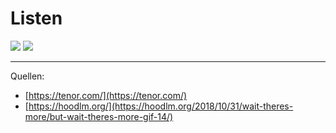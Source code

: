 # Listen

<div class="flex items-center justify-between">

<img src="/static/images/easy.gif" class="w-2/5" />

<img src="/static/images/more.gif" class="w-2/5" />
</div>

---

Quellen:
- [https://tenor.com/](https://tenor.com/)
- [https://hoodlm.org/](https://hoodlm.org/2018/10/31/wait-theres-more/but-wait-theres-more-gif-14/)
